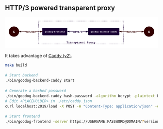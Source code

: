 ## HTTP/3 powered transparent proxy

![what is this](./what-is-this.png)

It takes advantage of [Caddy (v2)](https://caddyserver.com/).

```bash
make build

# Start backend
./bin/goodog-backend-caddy start

# Generate a hashed password
./bin/goodog-backend-caddy hash-password -algorithm bcrypt -plaintext PASSWORD # -salt "SALT"
# Edit <PLACEHOLDER> in ./etc/caddy.json
curl localhost:2019/load -X POST -H "Content-Type: application/json" -d @etc/caddy.json

# Start frontend
./bin/goodog-frontend -server https://USERNAME:PASSWORD@DOMAIN/?version=v1 -listen :59487
```
